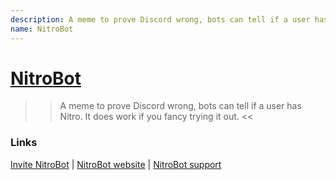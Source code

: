 ```yaml
---
description: A meme to prove Discord wrong, bots can tell if a user has Nitro.
name: NitroBot
---
```


# [NitroBot](https://botz.mattcowley.co.uk/nitrobot/)

>> A meme to prove Discord wrong, bots can tell if a user has Nitro. It does work if you fancy trying it out. <<

### Links

  [Invite NitroBot](https://botz.mattcowley.co.uk/nitrobot/invite) |
  [NitroBot website](https://botz.mattcowley.co.uk/nitrobot/) |
  [NitroBot support](https://botz.mattcowley.co.uk/nitrobot/support)

